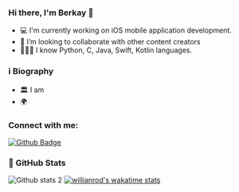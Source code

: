 ### Hi there, I'm Berkay 👋


- 💻 I'm currently working on iOS mobile application development.
- 👯 I’m looking to collaborate with other content creators
- 💁🏻‍♂️ I know Python, C, Java, Swift, Kotlin languages.

### ℹ️ Biography

- 🏛 I am 
- 🌍 

### Connect with me:
[![Github Badge](https://img.shields.io/badge/-Github-000?style=quare&labelColor=000&logo=Github&logoColor=white&link=link)](link) 

### 📝 GitHub Stats
![Github stats 2](https://github-readme-stats.vercel.app/api?username=ymnberkay&show_icons=true&theme=radical)
[![willianrod's wakatime stats](https://github-readme-stats.vercel.app/api/wakatime?username=ymnberkay)](https://github.com/anuraghazra/github-readme-stats)

